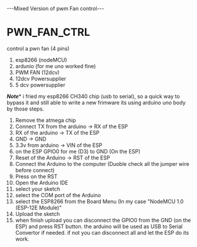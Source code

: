 ---Mixed Version of pwm Fan control---
# PWN_FAN_CTRL
control a pwn fan (4 pins) 
1. esp8266 (nodeMCU)
2. ardunio (for me uno worked fine)
3. PWM FAN (12dcv)
4. 12dcv Powersupplier
5. 5 dcv powersupplier



***Note****
i fried my esp8266 CH340 chip (usb to serial), so a quick way to bypass it and still able to write a new frimware
its using arduino uno body by those steps.
  1. Remove the atmega chip
  2. Connect TX from the arduino -> RX of the ESP
  3. RX of the arduino -> TX of the ESP
  4. GND -> GND
  5. 3.3v from arduino -> VIN of the ESP
  6. on the ESP GPIO0 for me (D3) to GND (On the ESP)
  7. Reset of the Arduino -> RST of the ESP
  8. Connect the Arduino to the computer (Duoble check all the jumper wire before connect)
  9. Press on the RST
  10. Open the Arduino IDE
  11. select your sketch
  12. select the COM port of the Arduino
  13. select the ESP8266 from the Board Menu (In my case "NodeMCU 1.0 (ESP-12E Module)"
  14. Upload the sketch
  15. when finish upload you can disconnect the GPIO0 from the GND (on the ESP) and press RST button. 
      the arduino will be used as USB to Serial Convertor if needed. if not you can disconnect all and let the ESP do its work.
